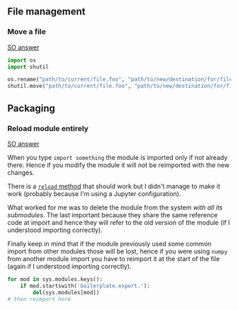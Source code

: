 ## File management

### Move a file
[SO answer](https://stackoverflow.com/a/8858026/6332373)
```python
import os
import shutil

os.rename("path/to/current/file.foo", "path/to/new/destination/for/file.foo")
shutil.move("path/to/current/file.foo", "path/to/new/destination/for/file.foo")
```

## Packaging
### Reload module entirely
[SO answer](https://stackoverflow.com/a/3194343/6332373)

When you type `import something` the module is imported only if not already there. Hence if you modify the module it will not be reimported with the new changes. 

There is a [`reload` method](https://stackoverflow.com/a/437591/6332373) that should work but I didn't manage to make it work (probably because I'm using a Jupyter configuration).

What worked for me was to delete the module from the system *with all its submodules*. The last important because they share the same reference code at import and hence they will refer to the old version of the module (if I understood importing correctly). 

Finally keep in mind that if the module previously used some common import from other modules those will be lost, hence if you were using 
`numpy` from another module import you have to reimport it at the start of the file (again if I understood importing correctly). 

```python
for mod in sys.modules.keys(): 
    if mod.startswith('boilerplate.export.'): 
        del(sys.modules[mod])
# then reimport here
```
